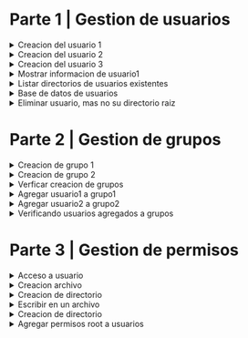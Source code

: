 # Parte 1 | Gestion de usuarios

<details>
<summary>Creacion del usuario 1</summary>
        Para la creacion de un usuario es necesario utilizar el comando sudo adduser nombre_usuario. Al ejecutar este comando         establece un password.
        <div align="center">
                        <a href="" target="_blank"><img src="https://github.com/JulioFernandez99/so1_actividades_201902416/blob/main/Recursos/Actividad3/creando_usuario1.png" style="width:50rem"></a>
        </div>

</details>

<details>
<summary>Creacion del usuario 2</summary>
     Para la creacion de un usuario es necesario utilizar el comando sudo adduser nombre_usuario. Al ejecutar este comando establece un password.
     <div align="center">
        <a href="" target="_blank"><img src="https://github.com/JulioFernandez99/so1_actividades_201902416/blob/main/Recursos/Actividad3/creacion_usuario2.png" style="width:50rem"></a>
    </div>

</details>

<details>
    <summary>Creacion del usuario 3</summary>
        Para la creacion de un usuario es necesario utilizar el comando sudo adduser nombre_usuario. Al ejecutar este comando establece un password.
        <div align="center">
    </div>
            <a href="" target="_blank"><img src="https://github.com/JulioFernandez99/so1_actividades_201902416/blob/main/Recursos/Actividad3/creacion_usuario3.png" style="width:50rem"></a>
    </div>

</details>

<details>
    <summary>Mostrar informacion de usuario1</summary>
        Para mostrar la informacion de dicho usuario, se ultiliza el siguiente comando, id nombre_usuario1.   
        <div align="center">
            <a href="" target="_blank"><img src="https://github.com/JulioFernandez99/so1_actividades_201902416/blob/main/Recursos/Actividad3/info_usuario1.png" style="width:50rem"></a>
    </div>

</details>




<details>
    <summary>Listar directorios de usuarios existentes</summary
    Para ver los directorios raiz de cada usuario hay que hacer el comando ls a la ruta home, de la siguiente manera: ls /home
        <div align="center">
            <a href="" target="_blank"><img src="https://github.com/JulioFernandez99/so1_actividades_201902416/blob/main/Recursos/Actividad3/list_directorios_usuarios.png" style="width:50rem"></a>
    </div>

</details>


<details>
    <summary>Base de datos de usuarios</summary>
    Para ver la base de datos de usuarios, utilizar el comando cat /etc/passwd
        <div align="center">
            <a href="" target="_blank"><img src="https://github.com/JulioFernandez99/so1_actividades_201902416/blob/main/Recursos/Actividad3/db_usuarios.png" style="width:50rem"></a>
    </div>

</details>


<details>
    <summary>Eliminar usuario, mas no su directorio raiz</summary>
    Para eliminar un usuario y conservar su directorio utilizar el siguiente comando: sudo userdel nombre_usuario.
    <br>
    <br>
    En esta imagen se puede observar que se conservo el directorio raiz del usuario.
    <div align="center">
            <a href="" target="_blank"><img src="https://github.com/JulioFernandez99/so1_actividades_201902416/blob/main/Recursos/Actividad3/list_directorios_usuarios.png" style="width:50rem"></a>
    </div>
    <br>
    Pero en esta imagen se observa que el usuario ya no eciste en la base de datos.
    <div align="center">
            <a href="" target="_blank"><img src="https://github.com/JulioFernandez99/so1_actividades_201902416/blob/main/Recursos/Actividad3/db_usuario_eliminado.png" style="width:50rem"></a>
    </div>

</details>


# Parte 2 | Gestion de grupos

<details>
    <summary>Creacion de grupo 1</summary>
    Para crear un grupo se utiliza el comando sudo groupadd nombre_grupo.
    <br>
        <div align="center">
            <a href="" target="_blank"><img src="https://github.com/JulioFernandez99/so1_actividades_201902416/blob/main/Recursos/Actividad3/creando_grupo1.png" style="width:50rem"></a>
    </div>

</details>


<details>
    <summary>Creacion de grupo 2</summary>
    Para crear un grupo se utiliza el comando sudo groupadd nombre_grupo.
    <br>
        <div align="center">
            <a href="" target="_blank"><img src="https://github.com/JulioFernandez99/so1_actividades_201902416/blob/main/Recursos/Actividad3/crando_grupo2.png" style="width:50rem"></a>
    </div>
</details>

<details>
    <summary>Verficar creacion de grupos </summary>
    Para verificar la creacion de grupos se utilizo el comando cat /etc/group, para poder observar la base de datos de grupos.
    <br>
        <div align="center">
            <a href="" target="_blank"><img src="https://github.com/JulioFernandez99/so1_actividades_201902416/blob/main/Recursos/Actividad3/cat_grupos.png" style="width:50rem"></a>
    </div>
    <br>
    Tambien se podria utilizar el comando groups nombre_usuario para verificar a que grupo pertenece el usuario.
</details>

<details>
    <summary>Agregar usuario1 a grupo1</summary>
    Para agregar un usuario a un grupo se utiliza el comando sudo usermod -aG grupo1  usuario1.
    <br>
    En donde:<br>
    a: (append): Añade el usuario al grupo sin eliminarlo de otros grupos a los que ya pertenece.<br>
    G: (group): Especifica el grupo al que quieres añadir el usuario.
    <br>
        <div align="center">
            <a href="" target="_blank"><img src="https://github.com/JulioFernandez99/so1_actividades_201902416/blob/main/Recursos/Actividad3/agregando_U1G1.png" style="width:50rem"></a>
    </div>
</details>


<details>
    <summary>Agregar usuario2 a grupo2</summary>
    Para agregar un usuario a un grupo se utiliza el comando sudo usermod -aG grupo2  usuario2.
    <br>
    En donde:<br>
    a: (append): Añade el usuario al grupo sin eliminarlo de otros grupos a los que ya pertenece.<br>
    G: (group): Especifica el grupo al que quieres añadir el usuario.
    <br>
        <div align="center">
            <a href="" target="_blank"><img src="https://github.com/JulioFernandez99/so1_actividades_201902416/blob/main/Recursos/Actividad3/agregando_U2G2.png" style="width:50rem"></a>
    </div>
</details>

<details>
    <summary>Verificando usuarios agregados a grupos</summary>
    Para verificar que un usuario se ha agregado correctamente se utiliza el comando groups nombre_usuario para verificar a grupo pertenece el usuario.
    <br>
    <br>
    Verificiando usuario1
        <div align="center">
            <a href="" target="_blank"><img src="https://github.com/JulioFernandez99/so1_actividades_201902416/blob/main/Recursos/Actividad3/verf_grupo1.png" style="width:50rem"></a>
    </div>
    <br>
    <br>
    Verificiando usuario2
        <div align="center">
            <a href="" target="_blank"><img src="https://github.com/JulioFernandez99/so1_actividades_201902416/blob/main/Recursos/Actividad3/verf_grupo2.png" style="width:50rem"></a>
    </div>
</details>

# Parte 3 | Gestion de permisos

<details>
    <summary>Acceso a usuario</summary>
    Para poder acceder desde un usuario a otro usuario es necesario ejecutar el comando  sudo -i -u nombre_usuario. 
    <br>
    En donde:
    <br>
    u: se utiliza para especificar el usuario con el que deseas ejecutar el comando. En el caso de sudo -i -u usuario1, -u usuario1 indica que se quiere ejecutar el comando como el usuario usuario1.
    <br>
    i:se utiliza para iniciar una sesión de shell interactiva como el usuario especificado. En el caso de sudo -i -u usuario1, -i abre una nueva sesión de shell como usuario1, lo que permite trabajar en la línea de comandos como si fuera ese usuario. Esto es útil si se necesita realizar varias acciones como el usuario objetivo.
    <br>
        <div align="center">
            <a href="" target="_blank"><img src="https://github.com/JulioFernandez99/so1_actividades_201902416/blob/main/Recursos/Actividad3/crando_grupo2.png" style="width:50rem"></a>
    </div>
</details>


<details>
    <summary>Creacion archivo</summary>
    Para poder crear un archivo se utiliza el comando touch nombre_usuario.extension
    <br>
        <div align="center">
            <a href="" target="_blank"><img src="https://github.com/JulioFernandez99/so1_actividades_201902416/blob/main/Recursos/Actividad3/crando_grupo2.png" style="width:50rem"></a>
    </div>
</details>

<details>
    <summary>Creacion de directorio</summary>
    Para poder crear un directorio se utiliza el comando mkdir nombre_directorio
    <br>
        <div align="center">
            <a href="" target="_blank"><img src="https://github.com/JulioFernandez99/so1_actividades_201902416/blob/main/Recursos/Actividad3/crando_grupo2.png" style="width:50rem"></a>
    </div>
</details>


<details>
    <summary>Escribir en un archivo</summary>
    Para poder escribir en un archivo se utiliza el comando vi nombre_archivo.extension dando la opcion de escribir en el archivo, para salir de esa opcion precionar : y escribir el codigo que desee.
    <br>
    Por ejemplo:<br>
    :w -> Guarda el archivo.<br>
    :wq o :x -> Guarda el archivo y sale.<br>
    :q -> Sale (solo si no hay cambios sin guardar).<br>
    :q! -> Sale sin guardar los cambios.
    <br>
        <div align="center">
            <a href="" target="_blank"><img src="https://github.com/JulioFernandez99/so1_actividades_201902416/blob/main/Recursos/Actividad3/crando_grupo2.png" style="width:50rem"></a>
    </div>
</details>

<details>
    <summary>Creacion de directorio</summary>
    Para poder crear un directorio se utiliza el comando mkdir nombre_directorio
    <br>
        <div align="center">
            <a href="" target="_blank"><img src="https://github.com/JulioFernandez99/so1_actividades_201902416/blob/main/Recursos/Actividad3/crando_grupo2.png" style="width:50rem"></a>
    </div>
</details>


<details>
    <summary>Agregar permisos root a usuarios</summary>
    Para otorgar permisos root es necesario acceder al archivo /etc/sudoers y agregar los permisos usuario1 ALL=(ALL) ALL.
    <br>
        <div align="center">
            <a href="" target="_blank"><img src="https://github.com/JulioFernandez99/so1_actividades_201902416/blob/main/Recursos/Actividad3/crando_grupo2.png" style="width:50rem"></a>
    </div>
</details>


